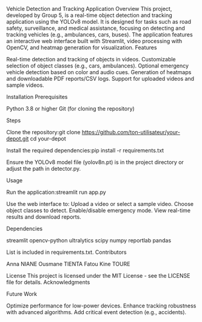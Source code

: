 Vehicle Detection and Tracking Application
Overview
This project, developed by Group 5, is a real-time object detection and tracking application using the YOLOv8 model. It is designed for tasks such as road safety, surveillance, and medical assistance, focusing on detecting and tracking vehicles (e.g., ambulances, cars, buses). The application features an interactive web interface built with Streamlit, video processing with OpenCV, and heatmap generation for visualization.
Features

Real-time detection and tracking of objects in videos.
Customizable selection of object classes (e.g., cars, ambulances).
Optional emergency vehicle detection based on color and audio cues.
Generation of heatmaps and downloadable PDF reports/CSV logs.
Support for uploaded videos and sample videos.

Installation
Prerequisites

Python 3.8 or higher
Git (for cloning the repository)

Steps

Clone the repository:git clone https://github.com/ton-utilisateur/your-depot.git
cd your-depot


Install the required dependencies:pip install -r requirements.txt


Ensure the YOLOv8 model file (yolov8n.pt) is in the project directory or adjust the path in detector.py.

Usage

Run the application:streamlit run app.py


Use the web interface to:
Upload a video or select a sample video.
Choose object classes to detect.
Enable/disable emergency mode.
View real-time results and download reports.



Dependencies

streamlit
opencv-python
ultralytics
scipy
numpy
reportlab
pandas

List is included in requirements.txt.
Contributors

Anna NIANE
Ousmane TIENTA
Fatou Kine TOURE

License
This project is licensed under the MIT License - see the LICENSE file for details.
Acknowledgments

Future Work

Optimize performance for low-power devices.
Enhance tracking robustness with advanced algorithms.
Add critical event detection (e.g., accidents).

